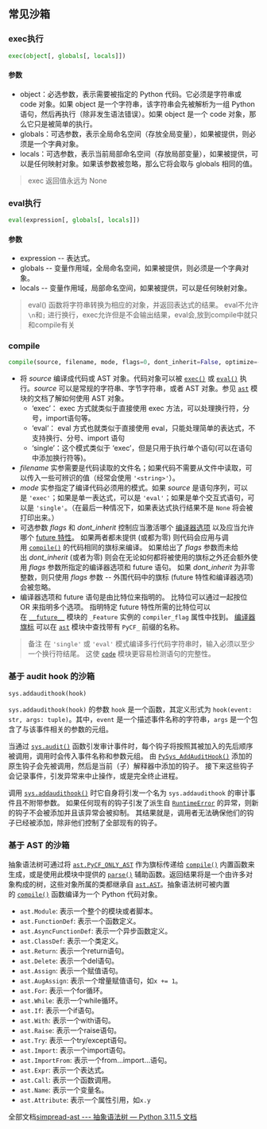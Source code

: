 ## 常见沙箱
### exec执行
```python
exec(object[, globals[, locals]])
```
#### 参数
- object：必选参数，表示需要被指定的 Python 代码。它必须是字符串或 code 对象。如果 object 是一个字符串，该字符串会先被解析为一组 Python 语句，然后再执行（除非发生语法错误）。如果 object 是一个 code 对象，那么它只是被简单的执行。
- globals：可选参数，表示全局命名空间（存放全局变量），如果被提供，则必须是一个字典对象。
- locals：可选参数，表示当前局部命名空间（存放局部变量），如果被提供，可以是任何映射对象。如果该参数被忽略，那么它将会取与 globals 相同的值。

>exec 返回值永远为 None

### eval执行
```python
eval(expression[, globals[, locals]])
```

#### 参数

- expression -- 表达式。
- globals -- 变量作用域，全局命名空间，如果被提供，则必须是一个字典对象。
- locals -- 变量作用域，局部命名空间，如果被提供，可以是任何映射对象。

>eval() 函数将字符串转换为相应的对象，并返回表达式的结果。
eval不允许`\n`和`;` 进行换行，exec允许但是不会输出结果，eval会,放到compile中就只和compile有关

### compile
```python
compile(source, filename, mode, flags=0, dont_inherit=False, optimize=-1)
```
- 将 _source_ 编译成代码或 AST 对象。代码对象可以被 [`exec()`](https://docs.python.org/zh-cn/3/library/functions.html?highlight=compile#exec "exec") 或 [`eval()`](https://docs.python.org/zh-cn/3/library/functions.html?highlight=compile#eval "eval") 执行。_source_ 可以是常规的字符串、字节字符串，或者 AST 对象。参见 [`ast`](https://docs.python.org/zh-cn/3/library/ast.html#module-ast "ast: Abstract Syntax Tree classes and manipulation.") 模块的文档了解如何使用 AST 对象。
	- ‘exec’： exec 方式就类似于直接使用 exec 方法，可以处理换行符，分号，import语句等。
	- ‘eval’： eval 方式也就类似于直接使用 eval，只能处理简单的表达式，不支持换行、分号、import 语句
	- ‘single’：这个模式类似于 ‘exec’，但是只用于执行单个语句(可以在语句中添加换行符等)。
- _filename_ 实参需要是代码读取的文件名；如果代码不需要从文件中读取，可以传入一些可辨识的值（经常会使用 `'<string>'`）。
- _mode_ 实参指定了编译代码必须用的模式。如果 _source_ 是语句序列，可以是 `'exec'`；如果是单一表达式，可以是 `'eval'`；如果是单个交互式语句，可以是 `'single'`。（在最后一种情况下，如果表达式执行结果不是 `None` 将会被打印出来。）
- 可选参数 _flags_ 和 _dont_inherit_ 控制应当激活哪个 [编译器选项](https://docs.python.org/zh-cn/3/library/ast.html#ast-compiler-flags) 以及应当允许哪个 [future 特性](https://docs.python.org/zh-cn/3/reference/simple_stmts.html#future)。 如果两者都未提供 (或都为零) 则代码会应用与调用 [`compile()`](https://docs.python.org/zh-cn/3/library/functions.html?highlight=compile#compile "compile") 的代码相同的旗标来编译。 如果给出了 _flags_ 参数而未给出 _dont_inherit_ (或者为零) 则会在无论如何都将被使用的旗标之外还会额外使用 _flags_ 参数所指定的编译器选项和 future 语句。 如果 _dont_inherit_ 为非零整数，则只使用 _flags_ 参数 -- 外围代码中的旗标 (future 特性和编译器选项) 会被忽略。
- 编译器选项和 future 语句是由比特位来指明的。 比特位可以通过一起按位 OR 来指明多个选项。 指明特定 future 特性所需的比特位可以在 [`__future__`](https://docs.python.org/zh-cn/3/library/__future__.html#module-__future__ "__future__: Future statement definitions") 模块的 `_Feature` 实例的 `compiler_flag` 属性中找到。 [编译器旗标](https://docs.python.org/zh-cn/3/library/ast.html#ast-compiler-flags) 可以在 [`ast`](https://docs.python.org/zh-cn/3/library/ast.html#module-ast "ast: Abstract Syntax Tree classes and manipulation.") 模块中查找带有 `PyCF_` 前缀的名称。

>备注
在 `'single'` 或 `'eval'` 模式编译多行代码字符串时，输入必须以至少一个换行符结尾。 这使 [`code`](https://docs.python.org/zh-cn/3/library/code.html#module-code "code: Facilities to implement read-eval-print loops.") 模块更容易检测语句的完整性。

### 基于 audit hook 的沙箱
```python
sys.addaudithook(hook)
```
`sys.addaudithook(hook)` 的参数 `hook` 是一个函数，其定义形式为 `hook(event: str, args: tuple)`。其中，`event` 是一个描述事件名称的字符串，`args` 是一个包含了与该事件相关的参数的元组。

当通过 [`sys.audit()`](https://docs.python.org/zh-cn/3/library/sys.html?highlight=addaudithook#sys.audit "sys.audit") 函数引发审计事件时，每个钩子将按照其被加入的先后顺序被调用，调用时会传入事件名称和参数元组。 由 [`PySys_AddAuditHook()`](https://docs.python.org/zh-cn/3/c-api/sys.html#c.PySys_AddAuditHook "PySys_AddAuditHook") 添加的原生钩子会先被调用，然后是当前（子）解释器中添加的钩子。 接下来这些钩子会记录事件，引发异常来中止操作，或是完全终止进程。

调用 [`sys.addaudithook()`](https://docs.python.org/zh-cn/3/library/sys.html?highlight=addaudithook#sys.addaudithook "sys.addaudithook") 时它自身将引发一个名为 `sys.addaudithook` 的审计事件且不附带参数。 如果任何现有的钩子引发了派生自 [`RuntimeError`](https://docs.python.org/zh-cn/3/library/exceptions.html#RuntimeError "RuntimeError") 的异常，则新的钩子不会被添加并且该异常会被抑制。 其结果就是，调用者无法确保他们的钩子已经被添加，除非他们控制了全部现有的钩子。

### 基于 AST 的沙箱

抽象语法树可通过将 [`ast.PyCF_ONLY_AST`](https://docs.python.org/zh-cn/3/library/ast.html?highlight=ast#ast.PyCF_ONLY_AST "ast.PyCF_ONLY_AST") 作为旗标传递给 [`compile()`](https://docs.python.org/zh-cn/3/library/functions.html#compile "compile") 内置函数来生成，或是使用此模块中提供的 [`parse()`](https://docs.python.org/zh-cn/3/library/ast.html?highlight=ast#ast.parse "ast.parse") 辅助函数。返回结果将是一个由许多对象构成的树，这些对象所属的类都继承自 [`ast.AST`](https://docs.python.org/zh-cn/3/library/ast.html?highlight=ast#ast.AST "ast.AST")。抽象语法树可被内置的 [`compile()`](https://docs.python.org/zh-cn/3/library/functions.html#compile "compile") 函数编译为一个 Python 代码对象。

- `ast.Module`: 表示一个整个的模块或者脚本。
- `ast.FunctionDef`: 表示一个函数定义。
- `ast.AsyncFunctionDef`: 表示一个异步函数定义。
- `ast.ClassDef`: 表示一个类定义。
- `ast.Return`: 表示一个return语句。
- `ast.Delete`: 表示一个del语句。
- `ast.Assign`: 表示一个赋值语句。
- `ast.AugAssign`: 表示一个增量赋值语句，如`x += 1`。
- `ast.For`: 表示一个for循环。
- `ast.While`: 表示一个while循环。
- `ast.If`: 表示一个if语句。
- `ast.With`: 表示一个with语句。
- `ast.Raise`: 表示一个raise语句。
- `ast.Try`: 表示一个try/except语句。
- `ast.Import`: 表示一个import语句。
- `ast.ImportFrom`: 表示一个from…import…语句。
- `ast.Expr`: 表示一个表达式。
- `ast.Call`: 表示一个函数调用。
- `ast.Name`: 表示一个变量名。
- `ast.Attribute`: 表示一个属性引用，如`x.y`

全部文档[simpread-ast --- 抽象语法树 — Python 3.11.5 文档](文档/simpread-ast%20---%20抽象语法树%20—%20Python%203.11.5%20文档.md)

